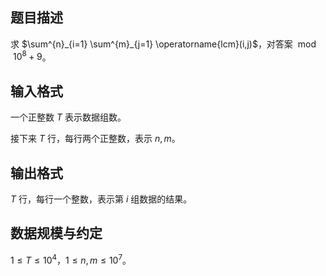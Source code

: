 ## 题目描述

求 $\sum^{n}_{i=1} \sum^{m}_{j=1} \operatorname{lcm}(i,j)$，对答案 $\bmod 10^8+9$。

## 输入格式

一个正整数 $T$ 表示数据组数。

接下来 $T$ 行，每行两个正整数，表示 $n,m$。

## 输出格式

$T$ 行，每行一个整数，表示第 $i$ 组数据的结果。

## 数据规模与约定

$1\le T \le 10^4$，$1\le n,m \le 10^7$。
